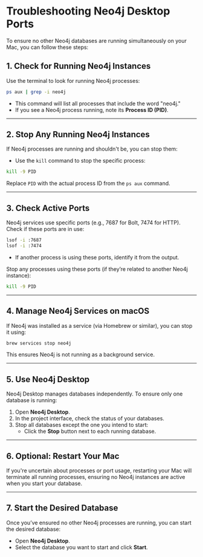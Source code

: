# Troubleshooting Neo4j Desktop Ports

To ensure no other Neo4j databases are running simultaneously on your Mac, you can follow these steps:


## **1. Check for Running Neo4j Instances**

Use the terminal to look for running Neo4j processes:

```bash
ps aux | grep -i neo4j
```

- This command will list all processes that include the word "neo4j."
- If you see a Neo4j process running, note its **Process ID (PID)**.

---

## **2. Stop Any Running Neo4j Instances**

If Neo4j processes are running and shouldn't be, you can stop them:
- Use the `kill` command to stop the specific process:

```bash
kill -9 PID
```

Replace `PID` with the actual process ID from the `ps aux` command.

---

## **3. Check Active Ports**

Neo4j services use specific ports (e.g., 7687 for Bolt, 7474 for HTTP). Check if these ports are in use:

```bash
lsof -i :7687
lsof -i :7474
```

- If another process is using these ports, identify it from the output.

Stop any processes using these ports (if they’re related to another Neo4j instance):

```bash
kill -9 PID
```

---

## **4. Manage Neo4j Services on macOS**

If Neo4j was installed as a service (via Homebrew or similar), you can stop it using:

```bash
brew services stop neo4j
```

This ensures Neo4j is not running as a background service.

---

## **5. Use Neo4j Desktop**

Neo4j Desktop manages databases independently. To ensure only one database is running:

1. Open **Neo4j Desktop**.
2. In the project interface, check the status of your databases.
3. Stop all databases except the one you intend to start:
   - Click the **Stop** button next to each running database.

---

## **6. Optional: Restart Your Mac**

If you're uncertain about processes or port usage, restarting your Mac will terminate all running processes, ensuring no Neo4j instances are active when you start your database.

---

## **7. Start the Desired Database**

Once you’ve ensured no other Neo4j processes are running, you can start the desired database:

- Open **Neo4j Desktop**.
- Select the database you want to start and click **Start**.

